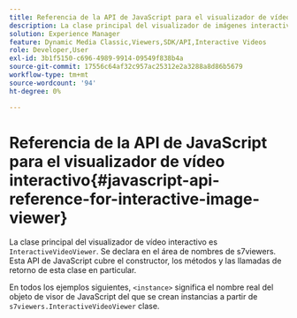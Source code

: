 ```yaml
---
title: Referencia de la API de JavaScript para el visualizador de vídeo interactivo
description: La clase principal del visualizador de imágenes interactivo es InteractiveVideoViewer. Se declara en el área de nombres de s7viewers. Esta API de JavaScript cubre el constructor, los métodos y las llamadas de retorno de esta clase en particular.
solution: Experience Manager
feature: Dynamic Media Classic,Viewers,SDK/API,Interactive Videos
role: Developer,User
exl-id: 3b1f5150-c696-4989-9914-09549f838b4a
source-git-commit: 17556c64af32c957ac25312e2a3288a8d86b5679
workflow-type: tm+mt
source-wordcount: '94'
ht-degree: 0%

---
```


# Referencia de la API de JavaScript para el visualizador de vídeo interactivo{#javascript-api-reference-for-interactive-image-viewer}

La clase principal del visualizador de vídeo interactivo es `InteractiveVideoViewer`. Se declara en el área de nombres de s7viewers. Esta API de JavaScript cubre el constructor, los métodos y las llamadas de retorno de esta clase en particular.

En todos los ejemplos siguientes, `<instance>` significa el nombre real del objeto de visor de JavaScript del que se crean instancias a partir de `s7viewers.InteractiveVideoViewer` clase.
